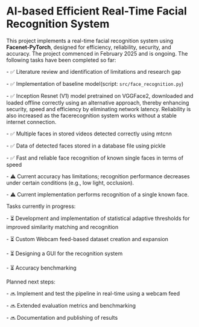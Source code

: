 # AI-based Efficient Real-Time Facial Recognition System

This project implements a real-time facial recognition system using **Facenet-PyTorch**, designed for efficiency, reliability, security, and accuracy. The project commenced in February 2025 and is ongoing. The following tasks have been completed so far:

\- ✅ Literature review and identification of limitations and research gap  

\- ✅ Implementation of baseline model(script: `src/face_recognition.py`)

\- ✅ Inception Resnet (V1) model pretrained on VGGFace2, downloaded and loaded offline correctly using an alternative approach, thereby enhancing security, speed and efficiency by eliminating network latency. Reliability is also increased as the facerecognition system works without a stable internet connection. 

\- ✅ Multiple faces in stored videos detected correctly using mtcnn 

\- ✅ Data of detected faces stored in a database file using pickle

\- ✅ Fast and reliable face recognition of known single faces in terms of speed


\- ⚠️ Current accuracy has limitations; recognition performance decreases under certain conditions (e.g., low light, occlusion).

\- ⚠️ Current implementation performs recognition of a single known face.

Tasks currently in progress:  

\- ⏳ Development and implementation of statistical adaptive thresholds for improved similarity matching and recognition

\- ⏳ Custom Webcam feed-based dataset creation and expansion

\- ⏳ Designing a GUI for the recognition system 

\- ⏳ Accuracy benchmarking  


Planned next steps:  

\- 🔜 Implement and test the pipeline in real-time using a webcam feed

\- 🔜 Extended evaluation metrics and benchmarking  

\- 🔜 Documentation and publishing of results


